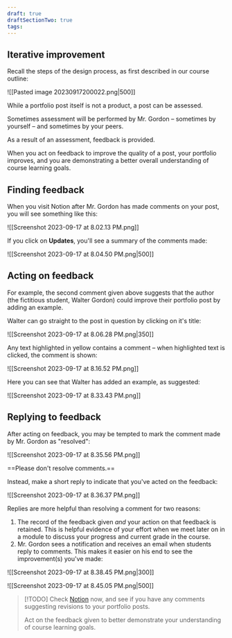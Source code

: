 ```yaml
---
draft: true
draftSectionTwo: true
tags:
---
```


## Iterative improvement

Recall the steps of the design process, as first described in our course outline:

![[Pasted image 20230917200022.png|500]]

While a portfolio post itself is not a product, a post can be assessed.

Sometimes assessment will be performed by Mr. Gordon – sometimes by yourself – and sometimes by your peers.

As a result of an assessment, feedback is provided.

When you act on feedback to improve the quality of a post, your portfolio improves, and you are demonstrating a better overall understanding of course learning goals.

## Finding feedback

When you visit Notion after Mr. Gordon has made comments on your post, you will see something like this:

![[Screenshot 2023-09-17 at 8.02.13 PM.png]]

If you click on **Updates**, you'll see a summary of the comments made:

![[Screenshot 2023-09-17 at 8.04.50 PM.png|500]]

## Acting on feedback

For example, the second comment given above suggests that the author (the fictitious student, Walter Gordon) could improve their portfolio post by adding an example. 

Walter can go straight to the post in question by clicking on it's title:

![[Screenshot 2023-09-17 at 8.06.28 PM.png|350]]

Any text highlighted in yellow contains a comment – when highlighted text is clicked, the comment is shown:

![[Screenshot 2023-09-17 at 8.16.52 PM.png]]

Here you can see that Walter has added an example, as suggested:

![[Screenshot 2023-09-17 at 8.33.43 PM.png]]

## Replying to feedback

After acting on feedback, you may be tempted to mark the comment made by Mr. Gordon as "resolved":

![[Screenshot 2023-09-17 at 8.35.56 PM.png]]

==Please don't resolve comments.==

Instead, make a short reply to indicate that you've acted on the feedback:

![[Screenshot 2023-09-17 at 8.36.37 PM.png]]

Replies are more helpful than resolving a comment for two reasons:

1. The record of the feedback given *and* your action on that feedback is retained. This is helpful evidence of your effort when we meet later on in a module to discuss your progress and current grade in the course.
2. Mr. Gordon sees a notification and receives an email when students reply to comments. This makes it easier on his end to see the improvement(s) you've made:

![[Screenshot 2023-09-17 at 8.38.45 PM.png|300]]

![[Screenshot 2023-09-17 at 8.45.05 PM.png|500]]

> [!TODO]
> Check [Notion](https://notion.so) now, and see if you have any comments suggesting revisions to your portfolio posts.
> 
> Act on the feedback given to better demonstrate your understanding of course learning goals.